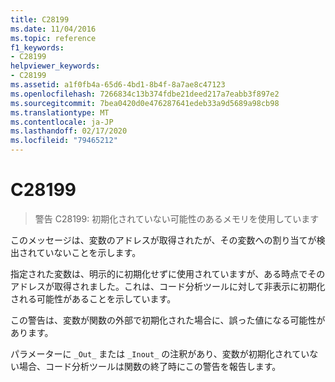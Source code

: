 ```yaml
---
title: C28199
ms.date: 11/04/2016
ms.topic: reference
f1_keywords:
- C28199
helpviewer_keywords:
- C28199
ms.assetid: a1f0fb4a-65d6-4bd1-8b4f-8a7ae8c47123
ms.openlocfilehash: 7266834c13b374fdbe21deed217a7eabb3f897e2
ms.sourcegitcommit: 7bea0420d0e476287641edeb33a9d5689a98cb98
ms.translationtype: MT
ms.contentlocale: ja-JP
ms.lasthandoff: 02/17/2020
ms.locfileid: "79465212"
---
```

# <a name="c28199"></a>C28199

> 警告 C28199: 初期化されていない可能性のあるメモリを使用しています

このメッセージは、変数のアドレスが取得されたが、その変数への割り当てが検出されていないことを示します。

指定された変数は、明示的に初期化せずに使用されていますが、ある時点でそのアドレスが取得されました。これは、コード分析ツールに対して非表示に初期化される可能性があることを示しています。

この警告は、変数が関数の外部で初期化された場合に、誤った値になる可能性があります。

パラメーターに `_Out_` または `_Inout_` の注釈があり、変数が初期化されていない場合、コード分析ツールは関数の終了時にこの警告を報告します。
